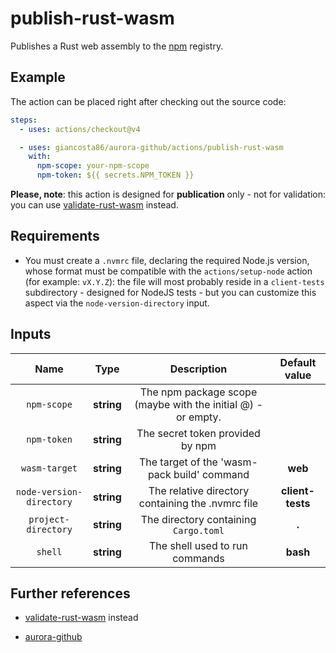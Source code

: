 # publish-rust-wasm

Publishes a Rust web assembly to the [npm](https://www.npmjs.com/) registry.

## Example

The action can be placed right after checking out the source code:

```yaml
steps:
  - uses: actions/checkout@v4

  - uses: giancosta86/aurora-github/actions/publish-rust-wasm
    with:
      npm-scope: your-npm-scope
      npm-token: ${{ secrets.NPM_TOKEN }}
```

**Please, note**: this action is designed for **publication** only - not for validation: you can use [validate-rust-wasm](../validate-rust-wasm/README.md) instead.

## Requirements

- You must create a `.nvmrc` file, declaring the required Node.js version, whose format must be compatible with the `actions/setup-node` action (for example: `vX.Y.Z`): the file will most probably reside in a `client-tests` subdirectory - designed for NodeJS tests - but you can customize this aspect via the `node-version-directory` input.

## Inputs

|           Name           |    Type    |                         Description                          |  Default value   |
| :----------------------: | :--------: | :----------------------------------------------------------: | :--------------: |
|       `npm-scope`        | **string** | The npm package scope (maybe with the initial @) - or empty. |                  |
|       `npm-token`        | **string** |               The secret token provided by npm               |                  |
|      `wasm-target`       | **string** |         The target of the 'wasm-pack build' command          |     **web**      |
| `node-version-directory` | **string** |      The relative directory containing the .nvmrc file       | **client-tests** |
|   `project-directory`    | **string** |            The directory containing `Cargo.toml`             |      **.**       |
|         `shell`          | **string** |                The shell used to run commands                |     **bash**     |

## Further references

- [validate-rust-wasm](../validate-rust-wasm/README.md) instead

- [aurora-github](../../README.md)
